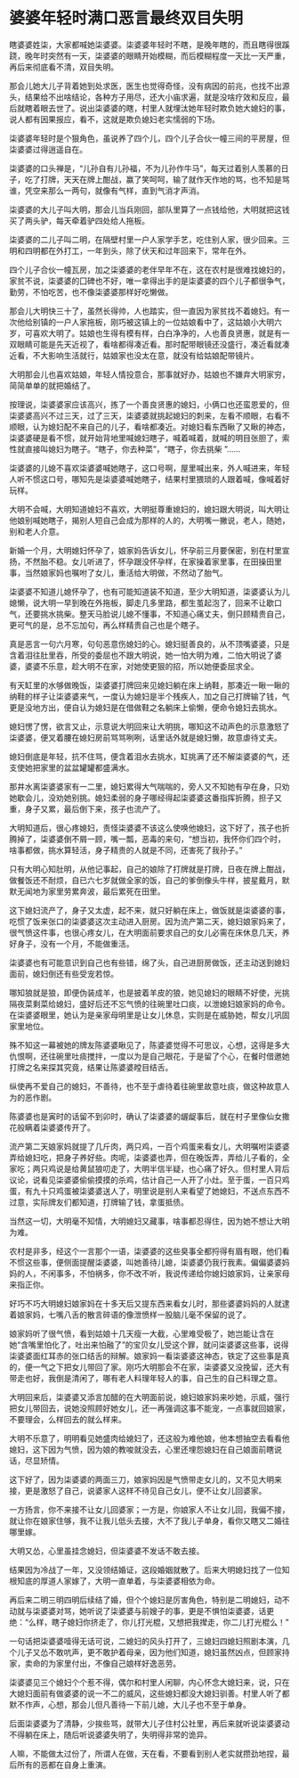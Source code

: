 # 婆婆年轻时满口恶言最终双目失明

瞎婆婆姓柒，大家都喊她柒婆婆。柒婆婆年轻时不瞎，是晚年瞎的，而且瞎得很蹊跷，晚年时突然有一天，柒婆婆的眼睛开始模糊，而后模糊程度一天比一天严重，再后来彻底看不清，双目失明。

那会儿她大儿子背着她到处求医，医生也觉得奇怪，没有病因的前兆，也找不出源头，结果给不出啥结论，各种方子用尽，还大小庙求遍，就是没啥疗效和反应，最后就瞎着眼去世了。说出柒婆婆的瞎，村里人就埋汰她年轻时欺负她大媳妇的事，说人都有因果报应，看不，这就是欺负媳妇老实懦弱的下场。

柒婆婆年轻时是个狠角色，虽说养了四个儿，四个儿子合伙一幢三间的平房屋，但柒婆婆过得逍遥自在。

柒婆婆的口头禅是，“儿孙自有儿孙福，不为儿孙作牛马”，每天过着别人羡慕的日子，吃了打牌，天天在牌上酣战，赢了笑呵呵，输了就作天作地的骂，也不知是骂谁，凭空来那么一两句，就像有气样，直到气消才声消。

柒婆婆的大儿子叫大明，那会儿当兵刚回，部队里算了一点钱给他，大明就把这钱买了两头驴，每天牵着驴四处给人拖板。

柒婆婆的二儿子叫二明，在隔壁村里一户人家学手艺，吃住别人家，很少回来。三明和四明都在外打工，一年到头，除了伏天和过年回来下，常年在外。

四个儿子合伙一幢瓦房，加之柒婆婆的老伴早年不在，这在农村是很难找媳妇的，家贫不说，柒婆婆的囗碑也不好，唯一拿得出手的是柒婆婆的四个儿子都很争气，勤劳，不怕吃苦，也不像柒婆婆那样好吃懒做。

那会儿大明快三十了，虽然长得帅，人也踏实，但一直因为家贫找不着媳妇。有一次他给别镇的一户人家拖板，刚巧被这镇上的一位姑娘看中了，这姑娘小大明六岁，可喜欢大明了。姑娘也生得有模有样，白白净净的，人也善良贤惠，就是有一双眼睛可能是先天近视了，看啥都得凑近看。那时配带眼镜还没盛行，凑近看就凑近看，不大影响生活就行，姑娘家也没太在意，就没有给姑娘配带镜片。

大明那会儿也喜欢姑娘，年轻人情投意合，那事就好办，姑娘也不嫌弃大明家穷，简简单单的就把婚结了。

按理说，柒婆婆家应该高兴，拣了一个善良贤惠的媳妇，小俩口也还蛮恩爱的，但柒婆婆高兴不过三天，过了三天，柒婆婆就挑起媳妇的刺来，左看不顺眼，右看不顺眼，认为媳妇配不来自己的儿子，看啥都凑近。对媳妇看东西瞅了又瞅的神态，柒婆婆硬是看不惯，就开始背地里喊媳妇瞎子，喊着喊着，就喊的明目张胆了，索性就直接叫媳妇为瞎子。“瞎子，你去种菜”，“瞎子，你去挑柴 ”……

柒婆婆的儿媳不喜欢柒婆婆喊她瞎子，这口号啊，屋里喊出来，外人喊进来，年轻人听不惯这口号，哪知先是柒婆婆喊她瞎子，结果村里猥琐的人跟着喊，像喊着好玩样。

大明不会喊，大明知道媳妇不喜欢，大明挺尊重媳妇的，媳妇跟大明说，叫大明让他娘别喊她瞎子，揭别人短自己会成为那样的人的，大明嘴一撇说，老人，随她，别和老人介意。

新婚一个月，大明媳妇怀孕了，娘家妈告诉女儿，怀孕前三月要保密，别在村里宣扬，不然胎不稳。女儿听进了，怀孕跟没怀孕样，在家操着家里事，在田操田里事，当然娘家妈也嘱咐了女儿，重活给大明做，不然动了胎气。

柒婆婆不知道儿媳怀孕了，也有可能知道装不知道，至少大明知道，柒婆婆认为儿媳懒，说大明一早到晚在外拖板，脚走几多里路，都生茧起泡了，回来不让歇口气，还要挑水挑柴。整天马脸说儿媳不懂事，不知道心痛丈夫，倒只顾精贵自己，更可气的是，总不忘加句，再么样精贵自己也是个瞎子。

真是恶言一句六月寒，句句恶意伤媳妇的心。媳妇挺善良的，从不顶嘴婆婆，只是含着泪往肚里吞，所受的委屈也不跟大明说，她一怕大明为难，二怕大明说了婆婆，婆婆不乐意，趁大明不在家，对她使更狠的招，所以她便委屈求全。

有天缸里的水够做晚饭，柒婆婆打牌回来见媳妇躺在床上纳鞋，那凑近一瞅一瞅的纳鞋的样子让柒婆婆来气，一度认为媳妇是半个残疾人，加之自己打牌输了钱，气更是没地方出，便自认为媳妇是在借做鞋之名躺床上偷懒，便命令媳妇去挑水。

媳妇愣了愣，欲言又止，示意说大明回来让大明挑，哪知这不动声色的示意激怒了柒婆婆，便叉着腰在媳妇房前骂骂咧咧，话里话外就是媳妇懒，故意虐待丈夫。

媳妇倒底是年轻，抗不住骂，便含着泪水去挑水，缸挑满了还不解柒婆婆的气，还支使她把家里的盆盆罐罐都盛满水。

那井水离柒婆婆家有一二里，媳妇累得大气喘喘的，旁人又不知她有孕在身，只劝她歇会儿，没劝她别挑。媳妇柔弱的身子哪经得起柒婆婆这番指挥折腾，担子又重，身子又累，最后倒下来，孩子也流产了。

大明知道后，很心疼媳妇，责怪柒婆婆不该这么使唤他媳妇，这下好了，孩子也折腾掉了，柒婆婆倒不屑一顾，嘴一瓢，恶毒的来句，“想当初，我怀你们四个时，啥事都做，挑水算轻活，身子精贵的人就是不同，还害死了我孙子。”

只有大明心知肚明，从他记事起，自己的娘除了打牌就是打牌，日夜在牌上酣战，做餐饭还不耐烦，自已六七岁就做全家的饭，自己的爹倒像头牛样，披星戴月，默默无闻地为家里劳累奔波，最后累死在田里。

这下媳妇流产了，身子又太虚，起不来，就只好躺在床上，做饭就是柒婆婆的事，吃惯了饭来张口的柒婆婆这次主动进入厨房。因为流产第二天，媳妇娘家妈来了，很气愤这件事，也很心疼女儿，在大明面前要求自己的女儿必需在床休息几天，养好身子，没有一个月，不能做重活。

柒婆婆也有可能意识到自己也有些错，绵了头，自己进厨房做饭，还主动送到媳妇面前，媳妇倒还有些受宠若惊。

哪知狼就是狼，即便伪装成羊，也是披着羊皮的狼，她见媳妇的眼睛不好使，光挑隔夜菜剩菜给媳妇，盛好后还不忘气愤的往碗里吐口痰，以泄媳妇娘家妈的命令。在柒婆婆眼里，她认为是亲家母明里是让女儿休息，实则是在威胁她，帮女儿巩固家里地位。

殊不知这一幕被她的牌友陈婆婆瞅见了，陈婆婆觉得不可思议，心想，这得是多大仇恨啊，还往碗里吐痰搅拌，一度以为是自己眼花，于是留了个心，在餐时借邀她打牌之名来探其究竟，结果让陈婆婆瞠目结舌。

纵使再不爱自己的媳妇，不善待，也不至于虐待着往碗里故意吐痰，做这种故意人为的恶作剧。

陈婆婆也是寅时的话留不到卯时，确认了柒婆婆的龌龊事后，就在村子里像仙女撒花般瞒着柒婆婆传开了。

流产第二天娘家妈就提了几斤肉，两只鸡，一百个鸡蛋来看女儿，大明嘱咐柒婆婆弄给媳妇吃，把身子养好些。肉呢，柒婆婆也弄，但在晚饭弄，弄给儿子看的，全家吃；两只鸡说是给黄鼠狼叨走了，大明半信半疑，也心痛了好久。但村里人背后议论，说看见柒婆婆偷偷摸摸的杀鸡，估计自己一人开了小灶。至于蛋，一百只鸡蛋，有九十只鸡蛋被柒婆婆送人了，明里说是别人来看望了她媳妇，不送点东西不过意，实际牌友们都知道，打牌输了钱，拿蛋抵债。

当然这一切，大明毫不知情，大明媳妇又藏事，啥事都忍得住，因为她不想让大明为难。

农村是非多，经这个一言那个一语，柒婆婆的这些臭事全都捋得有眉有眼，他们看不惯这些事，便侧面提醒柒婆婆，叫她善待儿媳，柒婆婆仍我行我素。偏偏婆婆妈妈的人，不闲事多，不怕祸多，你不改不听，我说传递给你媳妇娘家妈，让亲家母来指正你。

好巧不巧大明媳妇娘家妈在十多天后又提东西来看女儿时，那些婆婆妈妈的人就逮着娘家妈，七嘴八舌的散言碎语的像泄愤样一股脑儿毫不保留的说了。

娘家妈听了很气愤，看到姑娘十几天瘦一大截，心里难受极了，她岂能让含在她“含嘴里怕化了，吐出来怕融了”的宝贝女儿受这个罪，就问柒婆婆这些事，说得柒婆婆面红耳赤的张口结舌的辩解。娘家妈一看柒婆婆这神态，铁定了这些事是真的，便一气之下把女儿带回了家。刚巧大明那会不在家，柒婆婆又没挽留，还大有带走也好，我倒是清闲了，哪有老人料理年轻人的事，自己生的自己料理之意。

大明回来后，柒婆婆又添言加醋的在大明面前说，媳妇娘家妈来吵她，示威，强行把女儿带回去，说她没照顾好她女儿，还一再强调这事不能宠，一点事就回娘家，不要理会，么样回去的就么样来。

大明不乐意了，明明看见她盛肉给媳妇了，还这般为难他娘，他本想抽空去看看他媳妇，这下因为气愤，因为娘的教唆就没去，心里还埋怨媳妇在自己娘面前瞎说话，尽显矫情。

这下好了，因为柒婆婆的两面三刀，娘家妈因是气愤带走女儿的，又不见大明来接，更是激怒了自己，说婆家人这样不待见自己女儿，便不让女儿回婆家。

一方扬言，你不来接不让女儿回婆家；一方是，你娘家人不让女儿回，我偏不接，就让你在娘家住够，我不让我儿低头去接，大不了我儿子单身，看你又瞎又二婚往哪里嫁。

大明又怂，心里虽挂念媳妇，但柒婆婆不发话不敢去接。

结果因为冷战了一年，又没领结婚证，这段婚姻就散了。后来大明媳妇找了一位知根知底的厚道人家嫁了，大明一直单着，与柒婆婆相依为命。

再后来二明三明四明后续结了婚，但个个媳妇是厉害角色，特别是二明媳妇，动不动就与柒婆婆对骂，她听说了柒婆婆与前嫂子的事，更是不惧怕柒婆婆，话更绝：“么样，瞎子媳妇你挤走了，你儿打光棍，又想把我撵走，你二儿打光棍么！”

一句话把柒婆婆噎得无话可说，二媳妇的风头打开了，三媳妇四媳妇照剧本演，几个儿子又怂不敢吭声，更不敢护着母亲，因为他们知道，媳妇虽然凶点，但顾家持家，卖命的为家里付出，不像自己娘样好逸恶劳。

柒婆婆见三个媳妇个个惹不得，偶尔和村里人闲聊，内心怀念大媳妇来，说，只在大媳妇面前有做婆婆的说一不二的威风，这些媳妇都没大媳妇驯善。村里人听了都默不作声，心想，那会儿但凡善待一下前儿媳，大儿子也不至于单身。

后面柒婆婆为了清静，少挨些骂，就带大儿子住村公社里，再后来就听说柒婆婆动不得躺在床上，随后听说婆婆失明了，失明得非常的诡异。

人嘛，不能做太过份了，所谓人在做，天在看，不要看到别人老实就攒劲地捏，最后所有的恶都在自身上重演。
